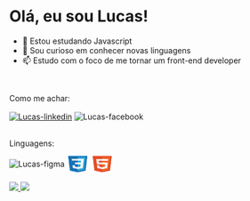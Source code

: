 # Olá, eu sou Lucas!
  
- 🌱 Estou estudando Javascript
- 🤔 Sou curioso em conhecer novas linguagens
- 📫  Estudo com o foco de me tornar um front-end developer

<div><br>
   <p>Como me achar:</p>
   <a href="https://www.linkedin.com/in/lucas-martins-2a4743201"><img align="center" alt="Lucas-linkedin" height="30" width="40" src="https://cdn.jsdelivr.net/gh/devicons/devicon/icons/linkedin/linkedin-original.svg" /></a>
   <img align="center" alt= "Lucas-facebook" height= "30" width= "40" src="https://cdn.jsdelivr.net/gh/devicons/devicon/icons/facebook/facebook-original.svg"/>      
</div>

<div><br>
  <p>Linguagens:</p>
  <img align="center" alt="Lucas-figma" height="30" width="40" src="https://cdn.jsdelivr.net/gh/devicons/devicon/icons/figma/figma-original.svg" />
  <img align="center" alt="Lucas-CSS" height="30" width="40" src="https://raw.githubusercontent.com/devicons/devicon/master/icons/css3/css3-original.svg">
  <img align="center" alt="Lucas-HTML" height="30" width="40" src="https://raw.githubusercontent.com/devicons/devicon/master/icons/html5/html5-original.svg">
</div>

<div><br>
  <a href="https://github.com/MartinsQueiroz">
  <img height="140em" src="https://github-readme-stats.vercel.app/api?username=MartinsQueiroz&show_icons=true&theme=dark&include_all_commits=true&count_private=true"/>
  <img height="140em" src="https://github-readme-stats.vercel.app/api/top-langs/?username=MartinsQueiroz&layout=compact&langs_count=7&theme=dark"/>
</div>


          
